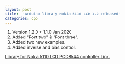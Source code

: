 ```yaml
---
layout: post
title:  "Arduino library Nokia 5110 LCD 1.2 released"
categories: cpp
---
```


1. Version 1.2.0 + 1.1.0 Jan 2020 
2. Added "Font two" &  "Font three".
3. Added two new examples.
4. Added inverse and bias control.

[Library for Nokia 5110 LCD PCD8544 controller Link.](https://github.com/gavinlyonsrepo/NOKIA5110_TEXT)
